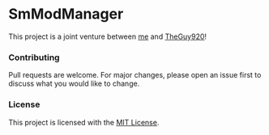 # SmModManager

This project is a joint venture between [me](https://github.com/dentolos19) and [TheGuy920](https://github.com/TheGuy920)!

### Contributing

Pull requests are welcome. For major changes, please open an issue first to discuss what you would like to change.

### License

This project is licensed with the [MIT License](https://choosealicense.com/licenses/mit).
